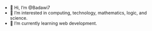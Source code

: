 - 👋 Hi, I’m @Badawi7
- 👀 I’m interested in computing, technology, mathematics, logic, and science.
- 🌱 I’m currently learning web development.

<!---
- 💞️ I’m looking to collaborate on ...
- 📫 How to reach me ...
--->

<!---
Badawi7/Badawi7 is a ✨ special ✨ repository because its `README.md` (this file) appears on your GitHub profile.
You can click the Preview link to take a look at your changes.
--->
